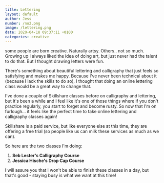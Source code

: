 ```yaml
---
title: Lettering
layout: default
author: Jess
number: /no2.png
image: /lettering.png
date: 2020-04-18 09:37:11 +0100
categories: creative
---
```


some people are born creative. Naturally artsy. Others.. not so much. Growing up I always liked the idea of doing art, but just never had the talent to do that. But I thought drawing letters were fun.

There's something about beautiful lettering and calligraphy that just feels so satisfying and makes me happy. Because I've never been technical about it (because I lack the skills to do so), I thought that doing an online lettering class would be a great way to change that.

I've done a couple of Skillshare classes before on calligraphy and lettering, but it's been a while and I feel like it's one of those things where if you don't practice regularly, you start to forget and become rusty. So now that I'm on furlough... it feels like the perfect time to take online lettering and calligraphy classes again!

Skillshare is a paid service, but like everyone else at this time, they are offering a free trial (so people like us can milk these services as much as we can).

So here are the two classes I'm doing:

1. **Seb Lester's Calligraphy Course**
2. **Jessica Hische's Drop Cap Course**

I will assure you that I won't be able to finish these classes in a day, but that's good - staying busy is what we want at this time!
